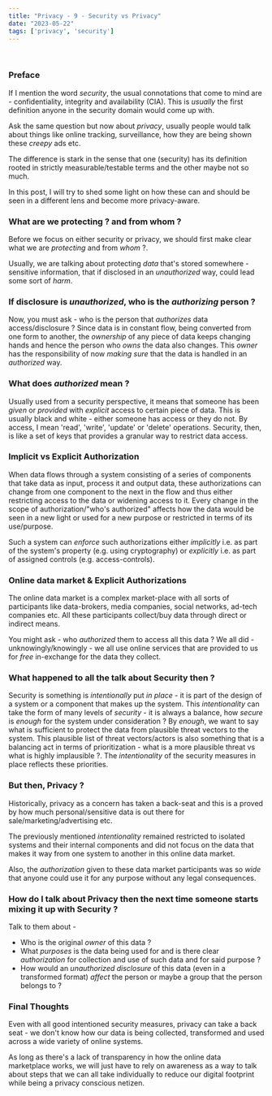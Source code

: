 ```yaml
---
title: "Privacy - 9 - Security vs Privacy"
date: "2023-05-22"
tags: ['privacy', 'security']
---
```

<br />

### Preface

If I mention the word _security_, the usual connotations that come to mind are - confidentiality, integrity and availability (CIA). This is _usually_ the first definition anyone in the security domain would come up with.

Ask the same question but now about _privacy_, usually people would talk about things like online tracking, surveillance, how they are being shown these _creepy_ ads etc. 

The difference is stark in the sense that one (security) has its definition rooted in strictly measurable/testable terms and the other maybe not so much.

In this post, I will try to shed some light on how these can and should be seen in a different lens and become more privacy-aware. 

### What are we protecting ? and from whom ?  

Before we focus on either security or privacy, we should first make clear what we are _protecting_ and from _whom_ ?.

Usually, we are talking about protecting _data_ that's stored somewhere - sensitive information, that if disclosed in an _unauthorized_ way, could lead some sort of _harm_.

### If disclosure is _unauthorized_, who is the _authorizing_ person ?

Now, you must ask - who is the person that _authorizes_ data access/disclosure ? Since data is in constant flow, being converted from one form to another, the _ownership_ of any piece of data 
keeps changing hands and hence the person who _owns_ the data also changes. This _owner_ has the responsibility of now _making sure_ that the data is handled in an _authorized_ way.

### What does _authorized_ mean ?

Usually used from a security perspective, it means that someone has been _given_ or _provided_ with _explicit_ access to certain piece of data. This is usually black and white - either someone has access or they 
do not. By access, I mean 'read', 'write', 'update' or 'delete' operations. Security, then, is like a set of keys that provides a granular way to restrict data access.  

### Implicit vs Explicit Authorization

When data flows through a system consisting of a series of components that take data as input, process it and output data, these authorizations can change from one component to the next in the flow and thus either restricting 
access to the data or widening access to it. Every change in the scope of authorization/"who's authorized" affects how the data would be seen in a new light or used for a new purpose or restricted in terms of its use/purpose.

Such a system can _enforce_ such authorizations either _implicitly_ i.e. as part of the system's property (e.g. using cryptography) or _explicitly_ i.e. as part of assigned controls (e.g. access-controls).

### Online data market & Explicit Authorizations

The online data market is a complex market-place with all sorts of participants like data-brokers, media companies, social networks, ad-tech companies etc. All these participants collect/buy data through direct or indirect means.

You might ask - who _authorized_ them to access all this data ? We all did - unknowingly/knowingly - we all use online services that are provided to us for _free_ in-exchange for the data they collect.

### What happened to all the talk about Security then ?

Security is something is _intentionally_ put _in place_ - it is part of the design of a system or a component that makes up the system. This _intentionality_ can take the form of many levels of _security_ - it is always a balance, 
how _secure_ is _enough_ for the system under consideration ? By _enough_, we want to say what is sufficient to protect the data from plausible threat vectors to the system. This plausible list of threat vectors/actors is also something that 
is a balancing act in terms of prioritization - what is a more plausible threat vs what is highly implausible ?. The _intentionality_ of the security measures in place reflects these priorities.

### But then, Privacy ? 

Historically, privacy as a concern has taken a back-seat and this is a proved by how much personal/sensitive data is out there for sale/marketing/advertising etc. 

The previously mentioned _intentionality_ remained restricted to isolated systems and their internal components and did not focus on the data that makes it way from one system to another in this online data market.

Also, the _authorization_ given to these data market participants was so _wide_ that anyone could use it for any purpose without any legal consequences.

### How do I talk about Privacy then the next time someone starts mixing it up with Security ?

Talk to them about - 

* Who is the original _owner_ of this data ? 
* What _purposes_ is the data being used for and is there clear _authorization_ for collection and use of such data and for said purpose ?
* How would an _unauthorized disclosure_ of this data (even in a transformed format) _affect_ the person or maybe a group that the person belongs to ?

### Final Thoughts

Even with all good intentioned security measures, privacy can take a back seat - we don't know how our data is being collected, transformed and used across a wide variety of online systems.

As long as there's a lack of transparency in how the online data marketplace works, we will just have to rely on awareness as a way to talk about steps that we can all take individually to reduce 
our digital footprint while being a privacy conscious netizen.


